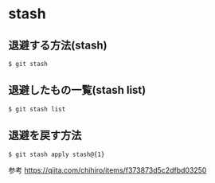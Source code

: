 # stash
## 退避する方法(stash)
```
$ git stash
```

## 退避したもの一覧(stash list)
```
$ git stash list
```

## 退避を戻す方法
```
$ git stash apply stash@{1}
```

参考
https://qiita.com/chihiro/items/f373873d5c2dfbd03250
